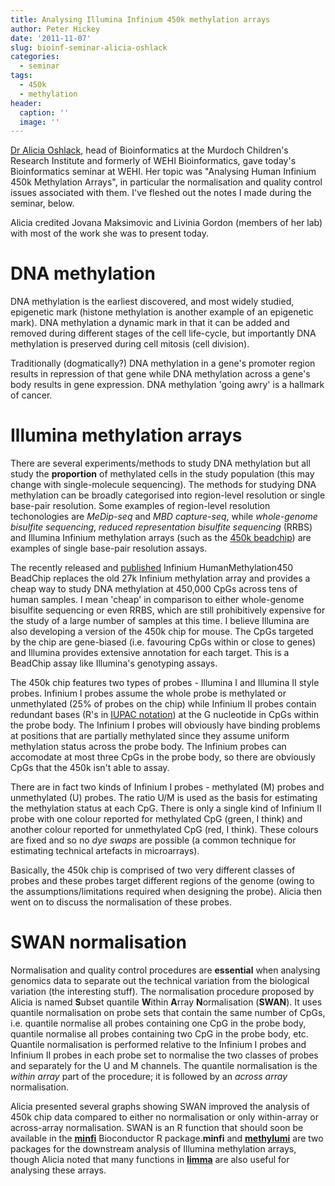```yaml
---
title: Analysing Illumina Infinium 450k methylation arrays
author: Peter Hickey
date: '2011-11-07'
slug: bioinf-seminar-alicia-oshlack
categories:
  - seminar
tags:
  - 450k
  - methylation
header:
  caption: ''
  image: ''
---
```


[Dr Alicia Oshlack](http://www.mcri.edu.au/research/core-facilities/bioinformatics/), 
head of Bioinformatics at the Murdoch Children's Research Institute and 
formerly of WEHI Bioinformatics, gave today's Bioinformatics seminar at WEHI. 
Her topic was "Analysing Human Infinium 450k Methylation Arrays", in particular 
the normalisation and quality control issues associated with them. I've fleshed 
out the notes I made during the seminar, below.

Alicia credited Jovana Maksimovic and Livinia Gordon (members of her lab) with 
most of the work she was to present today.

# DNA methylation

DNA methylation is the earliest discovered, and most widely studied, epigenetic 
mark (histone methylation is another example of an epigenetic mark). DNA 
methylation a dynamic mark in that it can be added and removed during different 
stages of the cell life-cycle, but importantly DNA methylation is preserved 
during cell mitosis (cell division).

Traditionally (dogmatically?) DNA methylation in a gene's promoter region 
results in repression of that gene while DNA methylation across a gene's body 
results in gene expression. DNA methylation 'going awry' is a hallmark of 
cancer.

# Illumina methylation arrays

There are several experiments/methods to study DNA methylation but all study 
the **proportion** of methylated cells in the study population (this may change 
with single-molecule sequencing). The methods for studying DNA methylation can 
be broadly categorised into region-level resolution or single base-pair 
resolution. Some examples of region-level resolution techonologies are 
_MeDip-seq_ and _MBD capture-seq_, while _whole-genome bisulfite sequencing_, 
_reduced representation bisulfite sequencing_ (RRBS) and Illumina Infinium 
methylation arrays (such as the 
[450k beadchip](http://www.illumina.com/products/methylation_450_beadchip_kits.ilmn)) 
are examples of single base-pair resolution assays.

The recently released and 
[published](http://www.ncbi.nlm.nih.gov/pubmed/21593595) Infinium 
HumanMethylation450 BeadChip replaces the old 27k Infinium methylation array 
and provides a cheap way to study DNA methylation at 450,000 CpGs across tens 
of human samples. I mean 'cheap' in comparison to either whole-genome bisulfite 
sequencing or even RRBS, which are still prohibitively expensive for the study 
of a large number of samples at this time. I believe Illumina are also 
developing a version of the 450k chip for mouse. The CpGs targeted by the chip 
are gene-biased (i.e. favouring CpGs within or close to genes) and Illumina 
provides extensive annotation for each target. This is a BeadChip assay like 
Illumina's genotyping assays.

The 450k chip features two types of probes - Illumina I and Illumina II style 
probes. Infinium I probes assume the whole probe is methylated or unmethylated 
(25% of probes on the chip) while Infinium II probes contain redundant bases 
(R's in [IUPAC notation](http://www.bioinformatics.org/sms2/iupac.html)) at the 
G nucleotide in CpGs within the probe body. The Infinium I probes will 
obviously have binding problems at positions that are partially methylated 
since they assume uniform methylation status across the probe body. The 
Infinium probes can accomodate at most three CpGs in the probe body, so there 
are obviously CpGs that the 450k isn't able to assay.

There are in fact two kinds of Infinium I probes - methylated (M) probes and 
unmethylated (U) probes. The ratio U/M is used as the basis for estimating the 
methylation status at each CpG. There is only a single kind of Infinium II 
probe with one colour reported for methylated CpG (green, I think) and another 
colour reported for unmethylated CpG (red, I think). These colours are fixed 
and so no _dye swaps_ are possible (a common technique for estimating technical 
artefacts in microarrays).

Basically, the 450k chip is comprised of two very different classes of probes 
and these probes target different regions of the genome (owing to the 
assumptions/limitations required when designing the probe). Alicia then went on 
to discuss the normalisation of these probes.

# SWAN normalisation

Normalisation and quality control procedures are **essential** when analysing 
genomics data to separate out the technical variation from the biological 
variation (the interesting stuff). The normalisation procedure proposed by 
Alicia is named **S**ubset quantile **W**ithin **A**rray **N**ormalisation 
(**SWAN**). It uses quantile normalisation on probe sets that contain the same 
number of CpGs, i.e. quantile normalise all probes containing one CpG in the 
probe body, quantile normalise all probes containing two CpG in the probe body, 
etc. Quantile normalisation is performed relative to the Infinium I probes and 
Infinium II probes in each probe set to normalise the two classes of probes and 
separately for the U and M channels. The quantile normalisation is the 
_within array_ part of the procedure; it is followed by an _across array_ 
normalisation.

Alicia presented several graphs showing SWAN improved the analysis of 450k chip 
data compared to either no normalisation or only within-array or across-array 
normalisation. SWAN is an R function that should soon be available in the 
[**minfi**](http://www.bioconductor.org/packages/release/bioc/html/minfi.html) 
Bioconductor R package.**minfi** and [**methylumi**](http://www.bioconductor.org/packages/release/bioc/html/methylumi.html) 
are two packages for the downstream analysis of Illumina methylation arrays, 
though Alicia noted that many functions in [**limma**](http://bioconductor.org/packages/release/bioc/html/limma.html) 
are also useful for analysing these arrays.
